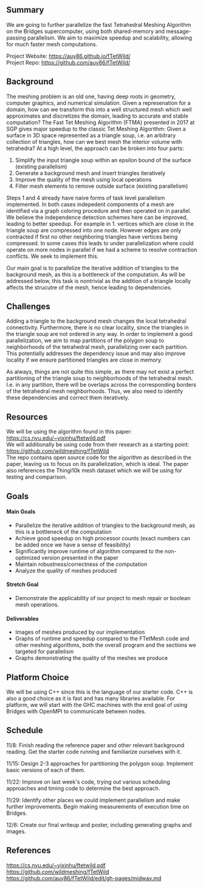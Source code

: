 ## Summary
We are going to further parallelize the fast Tetrahedral Meshing Algorithm on the Bridges supercomputer, using both shared-memory and message-passing parallelism. We aim to maximize speedup and scalability, allowing for much faster mesh computations.

Project Website: <https://auy86.github.io/fTetWild/> <br>
Project Repo: <https://github.com/auy86/fTetWild/>

## Background
The meshing problem is an old one, having deep roots in geometry, computer graphics, and numerical simulation. Given a represenation for a domain, how can we transform this into a well structured mesh which well approximates and discretizes the domain, leading to accurate and stable computation? The Fast Tet Meshing Algorithm (FTMA) presented in 2017 at SGP gives major speedup to the classic Tet Meshing Algorithm: Given a surface in 3D space represented as a triangle soup, i.e. an arbitrary collection of triangles, how can we best mesh the interior volume with tetrahedra? At a high level, the approach can be broken into four parts:
1. Simplify the input triangle soup within an epsilon bound of the surface (existing parallelism)
2. Generate a background mesh and insert triangles iteratively 
3. Improve the quality of the mesh using local operations
4. Filter mesh elements to remove outside surface (existing parallelism)

Steps 1 and 4 already have naive forms of task level parallelism implemented. In both cases indepedent components of a mesh are identified via a graph coloring procedure and then operated on in parallel. We believe the independence detection schemes here can be improved, leading to better speedup. For example in 1. vertices which are close in the triangle soup are compressed into one node. However edges are only contracted if first no other neighboring triangles have vertices being compressed. In some cases this leads to under parallelization where could operate on more nodes in parallel if we had a scheme to resolve contraction conflicts. We seek to implement this.

Our main goal is to parallelize the iterative addition of triangles to the background mesh, as this is a bottleneck of the computation. As will be addressed below, this task is nontrivial as the addition of a triangle locally affects the strucutre of the mesh, hence leading to dependencies.

## Challenges
Adding a triangle to the background mesh changes the local tetrahedral connectivity. Furthermore, there is no clear locality, since the triangles in the triangle soup are not ordered in any way. In order to implement a good parallelization, we aim to map partitions of the polygon soup to neighborhoods of the tetrahedral mesh, parallelizing over each partition. This potentially addresses the dependency issue and may also improve locality if we ensure partitioned triangles are close in memory.

As always, things are not quite this simple, as there may not exist a perfect partitioning of the triangle soup to neighborhoods of the tetrahedral mesh. I.e. in any partition, there will be overlaps across the corresponding borders of the tetrahedral mesh neighborhoods. Thus, we also need to identify these dependencies and correct them iteratively.

## Resources 
We will be using the algorithm found in this paper: <https://cs.nyu.edu/~yixinhu/ftetwild.pdf> <br>
We will additionally be using code from their research as a starting point: <https://github.com/wildmeshing/fTetWild> <br> 
The repo contains open source code for the algorithm as described in the paper, leaving us to focus on its parallelization, which is ideal. The paper also references the Thingi10k mesh dataset which we will be using for testing and comparison.

## Goals
#### Main Goals
- Parallelize the iterative addition of triangles to the background mesh, as this is a bottleneck of the computation
- Achieve good speedup on high processor counts (exact numbers can be added once we have a sense of feasibility)
- Significantly improve runtime of algorithm compared to the non-optimized version presented in the paper
- Maintain robustness/correctness of the computation
- Analyze the quality of meshes produced

#### Stretch Goal
- Demonstrate the applicability of our project to mesh repair or boolean mesh operations.

#### Deliverables
- Images of meshes produced by our implementation
- Graphs of runtime and speedup compared to the FTetMesh code and other meshing algorithms, both the overall program and the sections we targeted for parallelism
- Graphs demonstrating the quality of the meshes we produce

## Platform Choice
We will be using C++ since this is the language of our starter code. C++ is also a good choice as it is fast and has many libraries available. For platform, we will start with the GHC machines with the end goal of using Bridges with OpenMPI to communicate between nodes.

## Schedule
11/8: Finish reading the reference paper and other relevant background reading. Get the starter code running and familiarize ourselves with it. 

11/15: Design 2-3 approaches for partitioning the polygon soup. Implement basic versions of each of them.

11/22: Improve on last week's code, trying out various scheduling approaches and timing code to determine the best approach.

11/29: Identify other places we could implement parallelism and make further improvements. Begin making measurements of execution time on Bridges.

12/6: Create our final writeup and poster, including generating graphs and images.


## References
<https://cs.nyu.edu/~yixinhu/ftetwild.pdf> <br>
<https://github.com/wildmeshing/fTetWild> <br>
<https://github.com/auy86/fTetWild/edit/gh-pages/midway.md>
